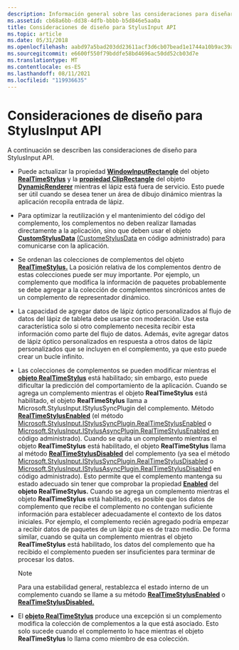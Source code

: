 ```yaml
---
description: Información general sobre las consideraciones para diseñar una aplicación que usa las interfaces de programación de aplicaciones (API) StylusInput.
ms.assetid: cb68a6bb-dd38-4dfb-bbbb-b5d846e5aa0a
title: Consideraciones de diseño para StylusInput API
ms.topic: article
ms.date: 05/31/2018
ms.openlocfilehash: aabd97a5bad203dd23611acf3d6cb07bead1e1744a10b9ac39afe8a53e65597d
ms.sourcegitcommit: e6600f550f79bddfe58bd4696ac50dd52cb03d7e
ms.translationtype: MT
ms.contentlocale: es-ES
ms.lasthandoff: 08/11/2021
ms.locfileid: "119936635"
---
```

# <a name="design-considerations-for-the-stylusinput-api"></a>Consideraciones de diseño para StylusInput API

A continuación se describen las consideraciones de diseño para StylusInput API.

-   Puede actualizar la propiedad [**WindowInputRectangle**](/windows/desktop/api/RTSCom/nf-rtscom-irealtimestylus-get_windowinputrectangle) del objeto [**RealTimeStylus**](realtimestylus-class.md) y la [**propiedad ClipRectangle**](/windows/desktop/api/RTSCom/nf-rtscom-idynamicrenderer-get_cliprectangle) del objeto [**DynamicRenderer**](/previous-versions/windows/desktop/legacy/ms701168(v=vs.85)) mientras el lápiz está fuera de servicio. Esto puede ser útil cuando se desea tener un área de dibujo dinámico mientras la aplicación recopila entrada de lápiz.
-   Para optimizar la reutilización y el mantenimiento del código del complemento, los complementos no deben realizar llamadas directamente a la aplicación, sino que deben usar el objeto [**CustomStylusData**](/windows/desktop/api/RTSCom/nf-rtscom-istylusplugin-customstylusdataadded) [(CustomeStylusData](/previous-versions/ms824747(v=msdn.10)) en código administrado) para comunicarse con la aplicación.
-   Se ordenan las colecciones de complementos del objeto [**RealTimeStylus.**](realtimestylus-class.md) La posición relativa de los complementos dentro de estas colecciones puede ser muy importante. Por ejemplo, un complemento que modifica la información de paquetes probablemente se debe agregar a la colección de complementos sincrónicos antes de un complemento de representador dinámico.
-   La capacidad de agregar datos de lápiz óptico personalizados al flujo de datos del lápiz de tableta debe usarse con moderación. Use esta característica solo si otro complemento necesita recibir esta información como parte del flujo de datos. Además, evite agregar datos de lápiz óptico personalizados en respuesta a otros datos de lápiz personalizados que se incluyen en el complemento, ya que esto puede crear un bucle infinito.
-   Las colecciones de complementos se pueden modificar mientras el [**objeto RealTimeStylus**](realtimestylus-class.md) está habilitado; sin embargo, esto puede dificultar la predicción del comportamiento de la aplicación. Cuando se agrega un complemento mientras el objeto **RealTimeStylus** está habilitado, el objeto **RealTimeStylus** llama a Microsoft.StylusInput.IStylusSyncPlugin del complemento. Método [**RealTimeStylusEnabled**](/windows/desktop/api/RTSCom/nf-rtscom-istylusplugin-realtimestylusenabled) (el método [Microsoft.StylusInput.IStylusSyncPlugin.RealTimeStylusEnabled](/previous-versions/ms824758(v=msdn.10)) o [Microsoft.StylusInput.IStylusAsyncPlugin.RealTimeStylusEnabled en](/previous-versions/ms824775(v=msdn.10)) código administrado). Cuando se quita un complemento mientras el objeto **RealTimeStylus** está habilitado, el objeto **RealTimeStylus** llama al método [**RealTimeStylusDisabled**](/windows/desktop/api/RTSCom/nf-rtscom-istylusplugin-realtimestylusdisabled) del complemento (ya sea el método [Microsoft.StylusInput.IStylusSyncPlugin.RealTimeStylusDisabled](/previous-versions/ms824757(v=msdn.10)) o [Microsoft.StylusInput.IStylusAsyncPlugin.RealTimeStylusDisabled](/previous-versions/ms824774(v=msdn.10)) en código administrado). Esto permite que el complemento mantenga su estado adecuado sin tener que comprobar la propiedad [**Enabled**](/windows/desktop/api/RTSCom/nf-rtscom-irealtimestylus-get_enabled) del **objeto RealTimeStylus.** Cuando se agrega un complemento mientras el objeto **RealTimeStylus** está habilitado, es posible que los datos de complemento que recibe el complemento no contengan suficiente información para establecer adecuadamente el contexto de los datos iniciales. Por ejemplo, el complemento recién agregado podría empezar a recibir datos de paquetes de un lápiz que es de trazo medio. De forma similar, cuando se quita un complemento mientras el objeto **RealTimeStylus** está habilitado, los datos del complemento que ha recibido el complemento pueden ser insuficientes para terminar de procesar los datos.
    > [!Note]  
    > Para una estabilidad general, restablezca el estado interno de un complemento cuando se llame a su método [**RealTimeStylusEnabled**](/windows/desktop/api/RTSCom/nf-rtscom-istylusplugin-realtimestylusenabled) o [**RealTimeStylusDisabled.**](/windows/desktop/api/RTSCom/nf-rtscom-istylusplugin-realtimestylusdisabled)

     

-   El [**objeto RealTimeStylus**](realtimestylus-class.md) produce una excepción si un complemento modifica la colección de complementos a la que está asociado. Esto solo sucede cuando el complemento lo hace mientras el objeto **RealTimeStylus** lo llama como miembro de esa colección.

 

 
